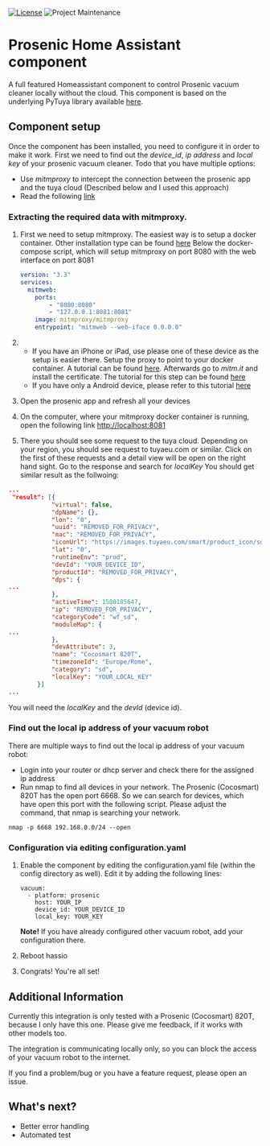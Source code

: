 [![License][license-shield]](LICENSE.md) ![Project Maintenance][maintenance-shield]

# Prosenic Home Assistant component
A full featured Homeassistant component to control Prosenic vacuum cleaner locally without the cloud. 
This component is based on the underlying PyTuya library available [here](pytuya).

## Component setup    
Once the component has been installed, you need to configure it in order to make it work.
First we need to find out the _device_id_, _ip address_ and _local key_ of your prosenic vacuum cleaner.
Todo that you have multiple options:
 * Use *mitmproxy* to intercept the connection between the prosenic app and the tuya cloud (Described below and I used this approach)
 * Read the following [link](tuyaapi-docs)
     
### Extracting the required data with mitmproxy.

1. First we need to setup mitmproxy. The easiest way is to setup a docker container. Other installation type can be found [here](mitmproxy-install)
    Below the docker-compose script, which will setup mitmproxy on port 8080 with the web interface on port 8081
    ```yaml
    version: "3.3"
    services:
      mitmweb:
        ports:
            - "8080:8080"
            - "127.0.0.1:8081:8081"
        image: mitmproxy/mitmproxy
        entrypoint: "mitmweb --web-iface 0.0.0.0"
    ```
1. 
    * If you have an iPhone or iPad, use please one of these device as the setup is easier there.
    Setup the proxy to point to your docker container. A tutorial can be found [here](ios-proxy).
    Afterwards go to _mitm.it_ and install the certificate. The tutorial for this step can be found [here](mitmproxy-certs)
    * If you have only a Android device, please refer to this tutorial [here](mitmproxy-android)
    
1. Open the prosenic app and refresh all your devices
1. On the computer, where your mitmproxy docker container is running, open  the following link [http://localhost:8081](http://localhost:8081)
1. There you should see some request to the tuya cloud. Depending on your region, you should see request to tuyaeu.com or similar.
Click on the first of these requests and a detail view will be open on the right hand sight. Go to the response and search for _localKey_
You should get similar result as the follwoing:
```json
...
 "result": [{
            "virtual": false,
            "dpName": {},
            "lon": "0",
            "uuid": "REMOVED_FOR_PRIVACY",
            "mac": "REMOVED_FOR_PRIVACY",
            "iconUrl": "https://images.tuyaeu.com/smart/product_icon/sd.png",
            "lat": "0",
            "runtimeEnv": "prod",
            "devId": "YOUR_DEVICE_ID",
            "productId": "REMOVED_FOR_PRIVACY",
            "dps": {
...
            },
            "activeTime": 1580185647,
            "ip": "REMOVED_FOR_PRIVACY",
            "categoryCode": "wf_sd",
            "moduleMap": {
...
            },
            "devAttribute": 3,
            "name": "Cocosmart 820T",
            "timezoneId": "Europe/Rome",
            "category": "sd",
            "localKey": "YOUR_LOCAL_KEY"
        }]
...
```
You will need the _localKey_ and the _devId_ (device id).

### Find out the local ip address of your vacuum robot

There are multiple ways to find out the local ip address of your vacuum robot:
* Login into your router or dhcp server and check there for the assigned ip address
* Run nmap to find all devices in your network.
The Prosenic (Cocosmart) 820T has the open port 6668. 
So we can search for devices, which have open this port with the following script. Please adjust the command, that nmap is searching your network.
```shell script
nmap -p 6668 192.168.0.0/24 --open
```

### Configuration via editing configuration.yaml

1. Enable the component by editing the configuration.yaml file (within the config directory as well).
Edit it by adding the following lines:
    ```
    vacuum:
      - platform: prosenic
        host: YOUR_IP
        device_id: YOUR_DEVICE_ID
        local_key: YOUR_KEY
    ```
    **Note!** If you have already configured other vacuum robot, add your configuration there.

1. Reboot hassio
1. Congrats! You're all set!

## Additional Information

Currently this integration is only tested with a Prosenic (Cocosmart) 820T, because I only have this one.
Please give me feedback, if it works with other models too.

The integration is communicating locally only, so you can block the access of your vacuum robot to the internet.

If you find a problem/bug or you have a feature request, please open an issue.


## What's next?
- Better error handling
- Automated test

[hacs]: https://hacs.xyz
[hacsbadge]: https://img.shields.io/badge/HACS-CUSTOM-inactive?style=for-the-badge
[license-shield]: https://img.shields.io/github/license/edenhaus/ha-prosenic?style=for-the-badge
[maintenance-shield]: https://img.shields.io/badge/Maintainer-Robert%20Resch-blue?style=for-the-badge
[pytuya]: https://github.com/clach04/python-tuya
[tuyaapi-docs]: https://github.com/codetheweb/tuyapi/blob/master/docs/SETUP.md
[release-zip]: https://github.com/edenhaus/ha-prosenic/releases/latest/download/prosenic.zip

[mitmproxy-install]: https://docs.mitmproxy.org/stable/overview-installation/
[mitmproxy-certs]: https://docs.mitmproxy.org/stable/concepts-certificates/
[mitmproxy-android]: https://docs.mitmproxy.org/stable/howto-install-system-trusted-ca-android/
[ios-proxy]: http://www.iphonehacks.com/2017/02/how-to-configure-use-proxy-iphone-ipad.html